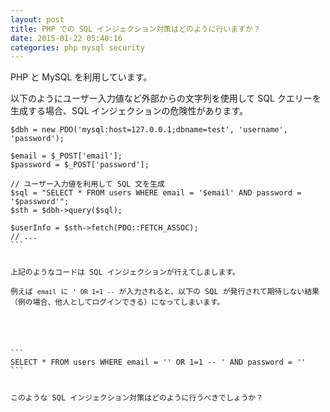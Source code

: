 ```yaml
---
layout: post
title: PHP での SQL インジェクション対策はどのように行いますか？
date: 2015-01-22 05:40:16
categories: php mysql security
---
```

<p>PHP と MySQL を利用しています。</p>

<p>以下のようにユーザー入力値など外部からの文字列を使用して SQL クエリーを生成する場合、SQL インジェクションの危険性があります。</p>

<pre class="lang-php prettyprint-override"><code>$dbh = new PDO('mysql:host=127.0.0.1;dbname=test', 'username', 'password');

$email = $_POST['email'];
$password = $_POST['password'];

// ユーザー入力値を利用して SQL 文を生成
$sql = "SELECT * FROM users WHERE email = '$email' AND password = '$password'";
$sth = $dbh-&gt;query($sql);

$userInfo = $sth-&gt;fetch(PDO::FETCH_ASSOC);
// ...
```

<p>上記のようなコードは SQL インジェクションが行えてしまします。<br>
例えば <code>email</code> に <code>' OR 1=1 --</code> が入力されると、以下の SQL が発行されて期待しない結果（例の場合、他人としてログインできる）になってしまいます。</p>



```
SELECT * FROM users WHERE email = '' OR 1=1 -- ' AND password = ''
```

<p>このような SQL インジェクション対策はどのように行うべきでしょうか？</p>
